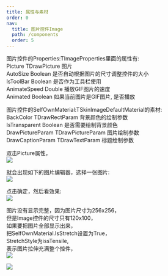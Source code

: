 ```yaml
---
title: 属性与素材
order: 0
nav:
  title: 图片控件Image
  path: /components
  order: 5
---
```


图片控件的Properties:TImageProperties里面的属性有:  
Picture	TDrawPicture	图片  
AutoSize	Boolean	是否自动根据图片的尺寸调整控件的大小  
IsToolBar	Boolean	是否作为工具栏使用  
AnimateSpeed	Double	播放GIF图片的速度  
Animated	Boolean	如果当前图片是GIF图片, 是否播放  


图片控件的SelfOwnMaterial:TSkinImageDefaultMaterial的素材:  
BackColor		TDrawRectParam 背景颜色的绘制参数  
IsTransparent		Boolean 是否需要绘制背景颜色  
DrawPictureParam	TDrawPictureParam	图片绘制参数  
DrawCaptionParam	TDrawTextParam	标题绘制参数  
  

双击Picture属性，  
![](http://www.orangeui.cn/orangeuiblog/OrangeUI/5.1.OrangeUI%E6%8E%A7%E4%BB%B6%E4%BD%BF%E7%94%A8%E8%AF%B4%E6%98%8E(%E5%9B%BE%E7%89%87%E6%8E%A7%E4%BB%B6Image)(%E7%A4%BA%E4%BE%8B1%20%E5%9F%BA%E6%9C%AC%E5%8A%9F%E8%83%BD).files/image001.png)

就会出现如下的图片编辑器，选择一张图片:  
![](http://www.orangeui.cn/orangeuiblog/OrangeUI/5.1.OrangeUI%E6%8E%A7%E4%BB%B6%E4%BD%BF%E7%94%A8%E8%AF%B4%E6%98%8E(%E5%9B%BE%E7%89%87%E6%8E%A7%E4%BB%B6Image)(%E7%A4%BA%E4%BE%8B1%20%E5%9F%BA%E6%9C%AC%E5%8A%9F%E8%83%BD).files/image003.png)


点击确定，然后看效果:  
![](http://www.orangeui.cn/orangeuiblog/OrangeUI/5.1.OrangeUI%E6%8E%A7%E4%BB%B6%E4%BD%BF%E7%94%A8%E8%AF%B4%E6%98%8E(%E5%9B%BE%E7%89%87%E6%8E%A7%E4%BB%B6Image)(%E7%A4%BA%E4%BE%8B1%20%E5%9F%BA%E6%9C%AC%E5%8A%9F%E8%83%BD).files/image005.png)


图片没有显示完整，因为图片尺寸为256x256，  
但是Image控件的尺寸只有120x100，  
如果要把图片全部显示出来，  
把SelfOwnMaterial.IsStretch设置为True，  
StretchStyle为issTensile,  
表示图片拉伸充满整个控件，  
![](http://www.orangeui.cn/orangeuiblog/OrangeUI/5.1.OrangeUI%E6%8E%A7%E4%BB%B6%E4%BD%BF%E7%94%A8%E8%AF%B4%E6%98%8E(%E5%9B%BE%E7%89%87%E6%8E%A7%E4%BB%B6Image)(%E7%A4%BA%E4%BE%8B1%20%E5%9F%BA%E6%9C%AC%E5%8A%9F%E8%83%BD).files/image007.png)

![](http://www.orangeui.cn/orangeuiblog/OrangeUI/5.1.OrangeUI%E6%8E%A7%E4%BB%B6%E4%BD%BF%E7%94%A8%E8%AF%B4%E6%98%8E(%E5%9B%BE%E7%89%87%E6%8E%A7%E4%BB%B6Image)(%E7%A4%BA%E4%BE%8B1%20%E5%9F%BA%E6%9C%AC%E5%8A%9F%E8%83%BD).files/image009.png)


